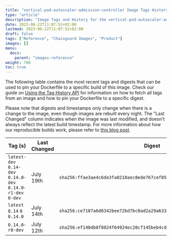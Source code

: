 ```yaml
---
title: "vertical-pod-autoscaler-admission-controller Image Tags History"
type: "article"
description: "Image Tags and History for the vertical-pod-autoscaler-admission-controller Chainguard Image"
date: 2023-06-22T11:07:52+02:00
lastmod: 2023-06-22T11:07:52+02:00
draft: false
tags: ["Reference", "Chainguard Images", "Product"]
images: []
menu:
  docs:
    parent: "images-reference"
weight: 700
toc: true
---
```


The following table contains the most recent tags and digests that can be used to pin your Dockerfile to a specific build of this image. Check our guide on [Using the Tag History API](/chainguard/chainguard-images/using-the-tag-history-api/) for information on how to fetch all tags from an image and how to pin your Dockerfile to a specific digest.

Please note that digests and timestamps only change when there is a change to the image, even though images are rebuilt every night. The "Last Changed" column indicates when the image was last modified, and doesn't always reflect the latest build timestamp. For more information about how our reproducible builds work, please refer to [this blog post](https://www.chainguard.dev/unchained/reproducing-chainguards-reproducible-image-builds).

| Tag (s)                                                       | Last Changed | Digest                                                                    |
|---------------------------------------------------------------|--------------|---------------------------------------------------------------------------|
|  `latest-dev` `0.14-dev` `0.14.0-dev` `0.14.0-r1-dev` `0-dev` | July 19th    | `sha256:ffae3ae4c6de3fa0210aec8ede767cef85b184aac17e7bd9e5f1fa4ca28315b4` |
|  `latest` `0.14` `0` `0.14.0`                                 | July 14th    | `sha256:ce7187a6d8342bee72bd7bc0ad2a29a633ccd9a4d1c1b1e527f7ce1498439af4` |
|  `0.14.0-r0-dev`                                              | July 12th    | `sha256:ef140db8f8024f64924ec20cf145beb4cd093cdeacb72d732fc5a6dc4d746f90` |
